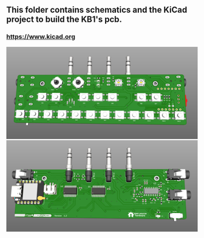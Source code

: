 ## This folder contains schematics and the KiCad project to build the KB1's pcb. 
### https://www.kicad.org

![Hardware/Electronics/kb1 front.png](https://github.com/PocketMidi/KB1/blob/main/Hardware/Electronics/kb1%20front.png)
![Hardware/Electronics/kb1 back.png](https://github.com/PocketMidi/KB1/blob/main/Hardware/Electronics/kb1%20back.png)
